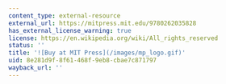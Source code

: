 ```yaml
---
content_type: external-resource
external_url: https://mitpress.mit.edu/9780262035828
has_external_license_warning: true
license: https://en.wikipedia.org/wiki/All_rights_reserved
status: ''
title: '![Buy at MIT Press](/images/mp_logo.gif)'
uid: 8e281d9f-8f61-468f-9eb8-cbae7c871797
wayback_url: ''
---
```

